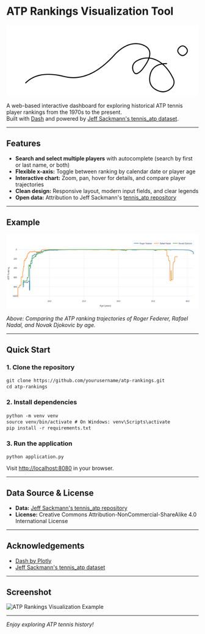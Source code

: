 # ATP Rankings Visualization Tool

![Header Imaege](assets/header_image.png)

A web-based interactive dashboard for exploring historical ATP tennis player rankings from the 1970s to the present.  
Built with [Dash](https://dash.plotly.com/) and powered by [Jeff Sackmann's tennis_atp dataset](https://github.com/JeffSackmann/tennis_atp).

---

## Features

- **Search and select multiple players** with autocomplete (search by first or last name, or both)
- **Flexible x-axis:** Toggle between ranking by calendar date or player age
- **Interactive chart:** Zoom, pan, hover for details, and compare player trajectories
- **Clean design:** Responsive layout, modern input fields, and clear legends
- **Open data:** Attribution to Jeff Sackmann's [tennis_atp repository](https://github.com/JeffSackmann/tennis_atp)

---

## Example

![ATP Rankings Visualization Example](assets/example_chart_big3.png)

*Above: Comparing the ATP ranking trajectories of Roger Federer, Rafael Nadal, and Novak Djokovic by age.*

---

## Quick Start

### 1. Clone the repository

```console
git clone https://github.com/yourusername/atp-rankings.git
cd atp-rankings
```

### 2. Install dependencies

```console
python -m venv venv
source venv/bin/activate # On Windows: venv\Scripts\activate
pip install -r requirements.txt
```

### 3. Run the application

```console
python application.py
```

Visit [http://localhost:8080](http://localhost:8080) in your browser.

---

## Data Source & License

- **Data:** [Jeff Sackmann's tennis_atp repository](https://github.com/JeffSackmann/tennis_atp)
- **License:** Creative Commons Attribution-NonCommercial-ShareAlike 4.0 International License

---

## Acknowledgements

- [Dash by Plotly](https://dash.plotly.com/)
- [Jeff Sackmann's tennis_atp dataset](https://github.com/JeffSackmann/tennis_atp)

---

## Screenshot

![ATP Rankings Visualization Example](assets/example_chart.png)

---

*Enjoy exploring ATP tennis history!*